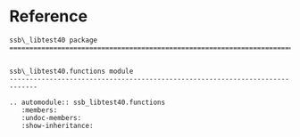 # Reference

<!--
The content of the {eval-rst} block below is generated by the command:
poetry run sphinx-apidoc -T -f -t ./docs/templates -o ./docs ./src
from the root directory.

You need to rerun the command when python files are added, deleted or renamed.
Copy the content from the generated
ssb_libtest40.rst file to the {eval-rst} block below and
delete the .rst file afterwards.
-->

```{eval-rst}
ssb\_libtest40 package
=============================================================================


ssb\_libtest40.functions module
-----------------------------------------------------------------------------

.. automodule:: ssb_libtest40.functions
   :members:
   :undoc-members:
   :show-inheritance:
```

